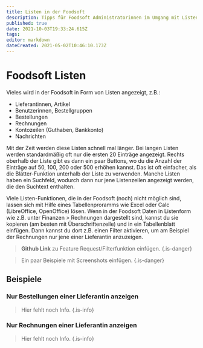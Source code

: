 ```yaml
---
title: Listen in der Foodsoft
description: Tipps für Foodsoft Administratorinnen im Umgang mit Listen
published: true
date: 2021-10-03T19:33:24.615Z
tags: 
editor: markdown
dateCreated: 2021-05-02T10:46:10.173Z
---
```


# Foodsoft Listen

Vieles wird in der Foodsoft in Form von Listen angezeigt, z.B.:
- Lieferantinnen, Artikel
- Benutzerinnen, Bestellgruppen
- Bestellungen
- Rechnungen
- Kontozeilen (Guthaben, Bankkonto)
- Nachrichten

Mit der Zeit werden diese Listen schnell mal länger. Bei langen Listen werden standardmäßig oft nur die ersten 20 Einträge
angezeigt. Rechts oberhalb der Liste gibt es dann ein paar Buttons, wo
du die Anzahl der Einträge auf 50, 100, 200 oder 500 erhöhen kannst. Das
ist oft einfacher, als die Blätter-Funktion unterhalb der Liste zu
verwenden. Manche Listen haben ein Suchfeld, wodurch dann nur jene
Listenzeilen angezeigt werden, die den Suchtext enthalten.

Viele Listen-Funktionen, die in der Foodsoft (noch) nicht möglich sind,
lassen sich mit Hilfe eines Tabellenproramms wie Excel oder Calc
(LibreOffice, OpenOffice) lösen. Wenn in der Foodsoft Daten in
Listenform wie z.B. unter Finanzen \> Rechnungen dargestellt sind,
kannst du sie kopieren (am besten mit Überschriftenzeile) und in ein
Tabellenblatt einfügen. Dann kannst du dort z.B. einen Filter
aktivieren, um am Beispiel der Rechnungen nur jene einer Lieferantin
anzuzeigen.

> **Github Link** zu Feature Request/Filterfunktion einfügen.
{.is-danger}

> Ein paar Beispiele mit Screenshots einfügen.
{.is-danger}

## Beispiele
### Nur Bestellungen einer Lieferantin anzeigen

> Hier fehlt noch Info.
{.is-info}


### Nur Rechnungen einer Lieferantin anzeigen

> Hier fehlt noch Info.
{.is-info}

